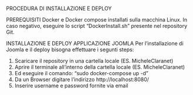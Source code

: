 PROCEDURA DI INSTALLAZIONE E DEPLOY

PREREQUISITI
Docker e Docker compose installati sulla macchina Linux.
In caso negativo, eseguire lo script “DockerInstall.sh” presente nel repository Git. 

INSTALLAZIONE E DEPLOY APPLICAZIONE JOOMLA
Per l’installazione di Joomla e il deploy bisogna effettuare i segunti steps:
1)	Scaricare il repository in una cartella locale (ES. MicheleClaranet)	
2)	Aprire il terminale all’interno della cartella locale (ES. MicheleClaranet)
3)	Ed eseguire il comando: “sudo docker-compose up -d”
4)	Da un Browser digitare l’indirizzo http://localhost:8080/
5)	Inserire username e password fornite via email
